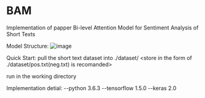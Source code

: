 # BAM
Implementation of papper Bi-level Attention Model for Sentiment Analysis of Short Texts

Model Structure:
![image](https://github.com/Alex-sanda/ts_ham/blob/master/images/model_structure.jpg)

Quick Start:
  pull the short text dataset into ./dataset/
  <store in the form of ./dataset/pos.txt(neg.txt) is recomanded>
  
  run <python main.py> in the working directory
 
 Implementation detial:
 --python 3.6.3
 --tensorflow 1.5.0
 --keras 2.0
